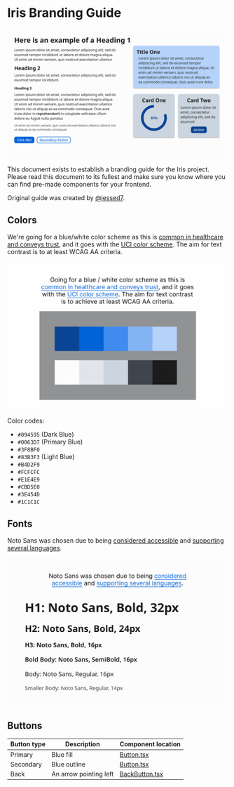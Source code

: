 # Iris Branding Guide

![Brand Guide sample for Iris](./assets/design_sample.jpg)

This document exists to establish a branding guide for the Iris project. Please
read this document to its fullest and make sure you know where you can find
pre-made components for your frontend.

Original guide was created by [@jessed7](https://github.com/jessed7).

## Colors

We're going for a blue/white color scheme as this is
[common in healthcare and conveys trust](https://doctorlogic.com/blog/medical-logo-colors),
and it goes with the
[UCI color scheme](https://brand.uci.edu/master-branding/color-palette/). The
aim for text contrast is to at least WCAG AA criteria.

![Brand Guide colors for Iris](./assets/design_colors.jpg)

Color codes:

- `#094595` (Dark Blue)
- `#0063D7` (Primary Blue)
- `#3F8BF0`
- `#83B3F3` (Light Blue)
- `#B4D2F9`
- `#FCFCFC`
- `#E1E4E9`
- `#CBD5E0`
- `#3E454D`
- `#1C1C1C`

## Fonts

Noto Sans was chosen due to being
[considered accessible](https://www.audioeye.com/post/accessible-fonts/) and
[supporting several languages](https://typogram.co/font-discovery/how-to-use-noto-sans-font).

![Brand Guide fonts for Iris](./assets/design_fonts.jpg)

## Buttons

| Button type | Description            | Component location                                        |
| ----------- | ---------------------- | --------------------------------------------------------- |
| Primary     | Blue fill              | [Button.tsx](/src/app/core/components/Button.tsx)         |
| Secondary   | Blue outline           | [Button.tsx](/src/app/core/components/Button.tsx)         |
| Back        | An arrow pointing left | [BackButton.tsx](/src/app/core/components/BackButton.tsx) |
